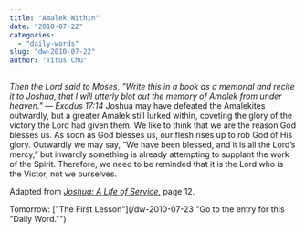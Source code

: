 ```yaml
---
title: "Amalek Within"
date: "2010-07-22"
categories: 
  - "daily-words"
slug: "dw-2010-07-22"
author: "Titus Chu"
---
```


_Then the Lord said to Moses, "Write this in a book as a memorial and recite it to Joshua, that I will utterly blot out the memory of Amalek from under heaven." — Exodus 17:14_ Joshua may have defeated the Amalekites outwardly, but a greater Amalek still lurked within, coveting the glory of the victory the Lord had given them. We like to think that we are the reason God blesses us. As soon as God blesses us, our flesh rises up to rob God of His glory. Outwardly we may say, “We have been blessed, and it is all the Lord’s mercy,” but inwardly something is already attempting to supplant the work of the Spirit. Therefore, we need to be reminded that it is the Lord who is the Victor, not we ourselves.

Adapted from _[Joshua: A Life of Service](/book-joshua/ "Go to the listing for this book.")[,](/book-journey/ "Go to the listing for this book.")_ page 12.

Tomorrow: ["The First Lesson"](/dw-2010-07-23 "Go to the entry for this "Daily Word."")
